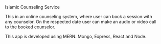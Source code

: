Islamic Counseling Service


This in an online counseling system, where user can book a session with any counselor.
On the respected date user can make an audio or video call to the booked counselor.

This app is developed using MERN.  Mongo, Express, React and Node.

